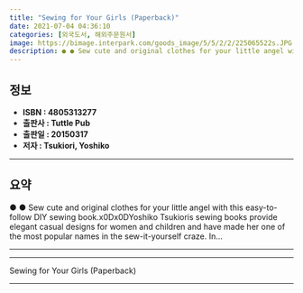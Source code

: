 ```yaml
---
title: "Sewing for Your Girls (Paperback)"
date: 2021-07-04 04:36:10
categories: [외국도서, 해외주문원서]
image: https://bimage.interpark.com/goods_image/5/5/2/2/225065522s.JPG
description: ● ● Sew cute and original clothes for your little angel with this easy-to-follow DIY sewing book.x0Dx0DYoshiko Tsukioris sewing books provide elegant casual d
---
```


## **정보**

- **ISBN : 4805313277**
- **출판사 : Tuttle Pub**
- **출판일 : 20150317**
- **저자 : Tsukiori, Yoshiko**

------



## **요약**

●  ●  Sew cute and original clothes for your little angel with this easy-to-follow DIY sewing book.x0Dx0DYoshiko Tsukioris sewing books provide elegant casual designs for women and children and have made her one of the most popular names in the sew-it-yourself craze. In... 

------



------


Sewing for Your Girls (Paperback) 

------


